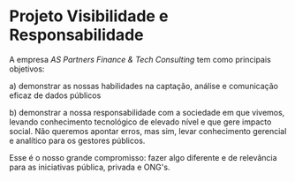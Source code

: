 # Projeto Visibilidade e Responsabilidade

A empresa *AS Partners Finance & Tech Consulting* tem como principais objetivos:

  a) demonstrar as nossas habilidades na captação, análise e comunicação eficaz de dados públicos
  
  b) demonstrar a nossa responsabilidade com a sociedade em que vivemos, levando conhecimento tecnológico de elevado nível e que gere impacto social. Não queremos apontar erros, mas sim, levar conhecimento gerencial e analítico para os gestores públicos. 

Esse é o nosso grande compromisso: fazer algo diferente e de relevância para as iniciativas pública, privada e ONG's.
